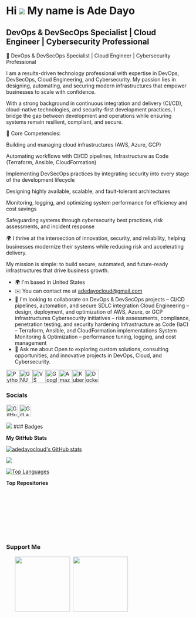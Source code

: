 
Hi ![](https://user-images.githubusercontent.com/18350557/176309783-0785949b-9127-417c-8b55-ab5a4333674e.gif) My name is Ade Dayo
=================================================================================================================================

DevOps & DevSecOps Specialist | Cloud Engineer | Cybersecurity Professional
---------------------------------------------------------------------------

🚀 DevOps & DevSecOps Specialist | Cloud Engineer | Cybersecurity Professional

I am a results-driven technology professional with expertise in DevOps, DevSecOps, Cloud Engineering, and Cybersecurity. My passion lies in designing, automating, and securing modern infrastructures that empower businesses to scale with confidence.

With a strong background in continuous integration and delivery (CI/CD), cloud-native technologies, and security-first development practices, I bridge the gap between development and operations while ensuring systems remain resilient, compliant, and secure.

🔧 Core Competencies:

Building and managing cloud infrastructures (AWS, Azure, GCP)

Automating workflows with CI/CD pipelines, Infrastructure as Code (Terraform, Ansible, CloudFormation)

Implementing DevSecOps practices by integrating security into every stage of the development lifecycle

Designing highly available, scalable, and fault-tolerant architectures

Monitoring, logging, and optimizing system performance for efficiency and cost savings

Safeguarding systems through cybersecurity best practices, risk assessments, and incident response

🌍 I thrive at the intersection of innovation, security, and reliability, helping businesses modernize their systems while reducing risk and accelerating delivery.

My mission is simple: to build secure, automated, and future-ready infrastructures that drive business growth.

* 🌍  I'm based in United States
* ✉️  You can contact me at [adedayocloud@gmail.com](mailto:adedayocloud@gmail.com)
* 👥  I'm looking to collaborate on DevOps & DevSecOps projects – CI/CD pipelines, automation, and secure SDLC integration Cloud Engineering – design, deployment, and optimization of AWS, Azure, or GCP infrastructures Cybersecurity initiatives – risk assessments, compliance, penetration testing, and security hardening Infrastructure as Code (IaC) – Terraform, Ansible, and CloudFormation implementations System Monitoring & Optimization – performance tuning, logging, and cost management
* 💬  Ask me about Open to exploring custom solutions, consulting opportunities, and innovative projects in DevOps, Cloud, and Cybersecurity.

<p align="left">
<a href="https://www.python.org/" target="_blank" rel="noreferrer"><img src="https://raw.githubusercontent.com/danielcranney/readme-generator/main/public/icons/skills/python-colored.svg" alt="Python" title="Python" width="36" height="36" /></a><a href="https://www.gnu.org/software/bash/" target="_blank" rel="noreferrer"><img src="https://raw.githubusercontent.com/danielcranney/readme-generator/main/public/icons/skills/gnubash-colored.svg" alt="GNU Bash" title="GNU Bash" width="36" height="36" /></a><a href="https://code.visualstudio.com/" target="_blank" rel="noreferrer"><img src="https://raw.githubusercontent.com/danielcranney/readme-generator/main/public/icons/skills/visualstudiocode-colored.svg" alt="VS Code" title="VS Code" width="36" height="36" /></a><a href="https://cloud.google.com/" target="_blank" rel="noreferrer"><img src="https://raw.githubusercontent.com/danielcranney/readme-generator/main/public/icons/skills/googlecloud-colored.svg" alt="Google Cloud" title="Google Cloud" width="36" height="36" /></a><a href="https://aws.amazon.com" target="_blank" rel="noreferrer"><img src="https://raw.githubusercontent.com/danielcranney/readme-generator/main/public/icons/skills/aws-colored-dark.svg" alt="Amazon Web Services" title="Amazon Web Services" width="36" height="36" /></a><a href="https://kubernetes.io/" target="_blank" rel="noreferrer"><img src="https://raw.githubusercontent.com/danielcranney/readme-generator/main/public/icons/skills/kubernetes-colored.svg" alt="Kubernetes" title="Kubernetes" width="36" height="36" /></a><a href="https://www.docker.com/" target="_blank" rel="noreferrer"><img src="https://raw.githubusercontent.com/danielcranney/readme-generator/main/public/icons/skills/docker-colored.svg" alt="Docker" title="Docker" width="36" height="36" /></a>
</p>

### Socials

<p align="left"> <a href="https://www.github.com/adedayocloud" target="_blank" rel="noreferrer"> <picture> <source media="(prefers-color-scheme: dark)" srcset="https://raw.githubusercontent.com/danielcranney/readme-generator/main/public/icons/socials/github-dark.svg" /> <source media="(prefers-color-scheme: light)" srcset="https://raw.githubusercontent.com/danielcranney/readme-generator/main/public/icons/socials/github.svg" /> <img src="https://raw.githubusercontent.com/danielcranney/readme-generator/main/public/icons/socials/github.svg" width="32" height="32" alt="GitHub" title="GitHub" /> </picture> </a> <a href="https://www.gitlab.com/adedayocloud" target="_blank" rel="noreferrer"> <picture> <source media="(prefers-color-scheme: dark)" srcset="" /> <source media="(prefers-color-scheme: light)" srcset="https://raw.githubusercontent.com/danielcranney/readme-generator/main/public/icons/socials/gitlab.svg" /> <img src="https://raw.githubusercontent.com/danielcranney/readme-generator/main/public/icons/socials/gitlab.svg" width="32" height="32" alt="GitLab" title="GitLab" /> </picture> </a></p>
<a href="https://www.github.com/adedayocloud" target="_blank" rel="noreferrer"><img
src="https://img.shields.io/github/followers/adedayocloud?logo=github&style=for-the-badge&color=0891b2&labelColor=1c1917" /></a>
### Badges

<b>My GitHub Stats</b>

<a href="http://www.github.com/adedayocloud"><img src="https://github-readme-stats.vercel.app/api?username=adedayocloud&show_icons=true&hide=&count_private=true&title_color=0891b2&text_color=ffffff&icon_color=0891b2&bg_color=1c1917&hide_border=true&show_icons=true" alt="adedayocloud's GitHub stats" /></a>

<a href="http://www.github.com/adedayocloud"><img src="https://github-readme-streak-stats.herokuapp.com/?user=adedayocloud&stroke=ffffff&background=1c1917&ring=0891b2&fire=0891b2&currStreakNum=ffffff&currStreakLabel=0891b2&sideNums=ffffff&sideLabels=ffffff&dates=ffffff&hide_border=true" /></a>

<a href="https://github.com/adedayocloud" align="left"><img src="https://github-readme-stats.vercel.app/api/top-langs/?username=adedayocloud&langs_count=10&title_color=0891b2&text_color=ffffff&icon_color=0891b2&bg_color=1c1917&hide_border=true&locale=en&custom_title=Top%20%Languages" alt="Top Languages" /></a>

<b>Top Repositories</b>

<div width="100%" align="center"></div><br /><br /><br /><br /><br /><br /><br />

### Support Me

<ul style="list-style-type: none; margin: 0;">

<li style="display: inline-block; margin-right: 0.25rem;"><a href="https://www.buymeacoffee.com/adedayocloud"><img src="https://cdn.buymeacoffee.com/buttons/v2/default-yellow.png" width="150"/></a></li>

<li style="display: inline-block; margin-right: 0.25rem;"><a href="https://www.ko-fi.com/adedayocloud"><img src="https://storage.ko-fi.com/cdn/kofi2.png?v=3" width="150"/></a></li>

</ul>
